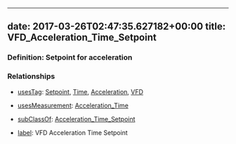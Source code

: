 
---
date: 2017-03-26T02:47:35.627182+00:00
title: VFD_Acceleration_Time_Setpoint
---
### Definition: Setpoint for acceleration

### Relationships

* [usesTag](https://brickschema.org/schema/1.0/BrickFrame#usesTag): [Setpoint](https://brickschema.org/schema/1.0/BrickTag#Setpoint), [Time](https://brickschema.org/schema/1.0/BrickTag#Time), [Acceleration](https://brickschema.org/schema/1.0/BrickTag#Acceleration), [VFD](https://brickschema.org/schema/1.0/BrickTag#VFD)

* [usesMeasurement](https://brickschema.org/schema/1.0/BrickFrame#usesMeasurement): [Acceleration_Time](https://brickschema.org/schema/1.0/Brick#Acceleration_Time)

* [subClassOf](http://www.w3.org/2000/01/rdf-schema#subClassOf): [Acceleration_Time_Setpoint](https://brickschema.org/schema/1.0/Brick#Acceleration_Time_Setpoint)

* [label](http://www.w3.org/2000/01/rdf-schema#label): VFD Acceleration Time Setpoint
